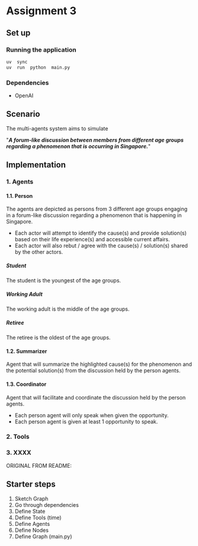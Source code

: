 
# Assignment 3
## Set up
### Running the application
```sh
uv  sync
uv  run  python  main.py
```

### Dependencies
- OpenAI
<Add  libraries  that  are  required>

## Scenario
The multi-agents system aims to simulate

"***A forum-like discussion between members from different age groups regarding a phenomenon that is occurring in Singapore.***"

## Implementation

### 1. Agents

#### 1.1. Person
The agents are depicted as persons from 3 different age groups engaging in a forum-like discussion regarding a phenomenon that is happening in Singapore.
- Each actor will attempt to identify the cause(s) and provide solution(s) based on their life experience(s) and accessible current affairs.
- Each actor will also rebut / agree with the cause(s) / solution(s) shared by the other actors.

##### Student
The student is the youngest of the age groups.
<Add  some  description  with  relation  to  the  persona>

##### Working Adult
The working adult is the middle of the age groups.
<Add  some  description  with  relation  to  the  persona>

##### Retiree
The retiree is the oldest of the age groups.
<Add  some  description  with  relation  to  the  persona>

#### 1.2. Summarizer
Agent that will summarize the highlighted cause(s) for the phenomenon and the potential solution(s) from the discussion held by the person agents.
  
#### 1.3. Coordinator
Agent that will facilitate and coordinate the discussion held by the person agents.
- Each person agent will only speak when given the opportunity.
- Each person agent is given at least 1 opportunity to speak.

### 2. Tools


### 3. XXXX

ORIGINAL FROM README:
## Starter steps
1. Sketch Graph
1. Go through dependencies
1. Define State
1. Define Tools (time)
1. Define Agents
1. Define Nodes
1. Define Graph (main.py)
<IDK  what  this  is>